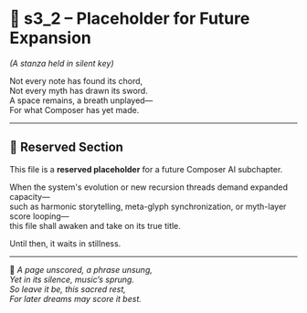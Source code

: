 <!-- Save to: shagi_archives/appendices/appendix_e_extended_game_dev_tools/part_02_composer_ai/s3_2_placeholder.md -->

# 📘 s3_2 – Placeholder for Future Expansion  
*(A stanza held in silent key)*

Not every note has found its chord,  
Not every myth has drawn its sword.  
A space remains, a breath unplayed—  
For what Composer has yet made.

---

## 🔧 Reserved Section

This file is a **reserved placeholder** for a future Composer AI subchapter.

When the system's evolution or new recursion threads demand expanded capacity—  
such as harmonic storytelling, meta-glyph synchronization, or myth-layer score looping—  
this file shall awaken and take on its true title.

Until then, it waits in stillness.

---

📜 *A page unscored, a phrase unsung,*  
*Yet in its silence, music’s sprung.*  
*So leave it be, this sacred rest,*  
*For later dreams may score it best.*
